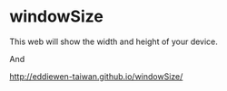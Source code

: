 # windowSize

This web will show the width and height of your device.

And

http://eddiewen-taiwan.github.io/windowSize/